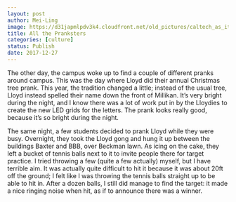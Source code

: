 ```yaml
---
layout: post
author: Mei-Ling
image: https://d31japmlpdv3k4.cloudfront.net/old_pictures/caltech_as_it_happens/6a0105349b8251970b01b8d2c56cdf970c.jpg
title: All the Pranksters
categories: [culture]
status: Publish
date: 2017-12-27
---
```


The other day, the campus woke up to find a couple of different pranks around campus. This was the day where Lloyd did their annual Christmas tree prank. This year, the tradition changed a little; instead of the usual tree, Lloyd instead spelled their name down the front of Millikan. It’s very bright during the night, and I know there was a lot of work put in by the Lloydies to create the new LED grids for the letters. The prank looks really good, because it’s so bright during the night.

The same night, a few students decided to prank Lloyd while they were busy. Overnight, they took the Lloyd gong and hung it up between the buildings Baxter and BBB, over Beckman lawn. As icing on the cake, they left a bucket of tennis balls next to it to invite people there for target practice. I tried throwing a few (quite a few actually) myself, but I have terrible aim. It was actually quite difficult to hit it because it was about 20ft off the ground; I felt like I was throwing the tennis balls straight up to be able to hit in. After a dozen balls, I still did manage to find the target: it made a nice ringing noise when hit, as if to announce there was a winner.

